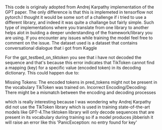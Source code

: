 This code is originaly adopted from Andrej Karpathy implementation of the GPT paper. The only difference is that this is implemeted in tensorflow not pytorch.I thought it would be some sort of a challenge
if i tried to use a different library, and indeed it was quite a challange but fairly simple. Such type of implementations where you translate from one library to another helps alot in buiding
a deeper understanding of the framework/library you are using. If you encounter any issues while training the model feel free to comment on the issue. The dataset used is a dataset that contains conversational dialogue that i got from Kaggle


For the gpt_testbed_on_tiktoken you see that i have not decoded the sequence and that's because this error indicates that TikToken cannot find a mapping (key) for a specific value (encoded token) in its decoding dictionary. This could happen due to:

Missing Tokens: The encoded tokens in pred_tokens might not be present in the vocabulary TikToken was trained on.
Incorrect Encoding/Decoding: There might be a mismatch between the encoding and decoding processes

which is really interesting because I was wondering why Andrej Karpathy did not use the TikToken library which is used in training state-of-the-art models like GPT-4.The tiktoken library will only decode sequences that are present in its vocabulary during training so if a model produces jibberish it will raise an error like this 'PanicException: no entry found for key'
